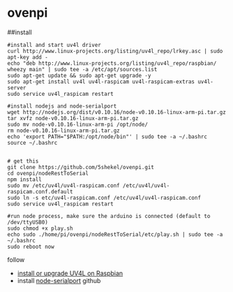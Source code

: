 # ovenpi

##install
```
#install and start uv4l driver
curl http://www.linux-projects.org/listing/uv4l_repo/lrkey.asc | sudo apt-key add -
echo "deb http://www.linux-projects.org/listing/uv4l_repo/raspbian/ wheezy main" | sudo tee -a /etc/apt/sources.list 
sudo apt-get update && sudo apt-get upgrade -y
sudo apt-get install uv4l uv4l-raspicam uv4l-raspicam-extras uv4l-server
sudo service uv4l_raspicam restart
 
#install nodejs and node-serialport
wget http://nodejs.org/dist/v0.10.16/node-v0.10.16-linux-arm-pi.tar.gz
tar xvfz node-v0.10.16-linux-arm-pi.tar.gz
sudo mv node-v0.10.16-linux-arm-pi /opt/node/
rm node-v0.10.16-linux-arm-pi.tar.gz
echo 'export PATH="$PATH:/opt/node/bin"' | sudo tee -a ~/.bashrc
source ~/.bashrc


# get this
git clone https://github.com/5shekel/ovenpi.git
cd ovenpi/nodeRestToSerial
npm install
sudo mv /etc/uv4l/uv4l-raspicam.conf /etc/uv4l/uv4l-raspicam.conf.default
sudo ln -s etc/uv4l-raspicam.conf /etc/uv4l/uv4l-raspicam.conf
sudo service uv4l_raspicam restart

#run node process, make sure the arduino is connected (default to /dev/ttyUSB0)
sudo chmod +x play.sh
echo sudo ./home/pi/ovenpi/nodeRestToSerial/etc/play.sh | sudo tee -a ~/.bashrc 
sudo reboot now
```

follow 
- [install or upgrade UV4L on Raspbian](http://www.linux-projects.org/modules/sections/index.php?op=viewarticle&artid=14)
- install [node-serialport](https://github.com/voodootikigod/node-serialport) github


